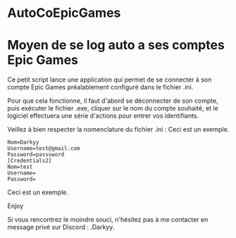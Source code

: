 # AutoCoEpicGames
# Moyen de se log auto a ses comptes Epic Games


Ce petit script lance une application qui permet de se connecter à son compte Epic Games préalablement configuré dans le fichier .ini. 

Pour que cela fonctionne, il faut d'abord se déconnecter de son compte, puis exécuter le fichier .exe, cliquer sur le nom du compte souhaité, et le logiciel effectuera une série d'actions pour entrer vos identifiants. 

Veillez à bien respecter la nomenclature du fichier .ini : 
Ceci est un exemple.

```[Credentials]
Nom=Darkyy
Username=test@gmail.com
Password=passsword
[Credentials2]
Nom=test
Username=
Password=
```
Ceci est un exemple.


Enjoy 

Si vous rencontrez le moindre souci, n'hésitez pas à me contacter en message privé sur Discord : .Darkyy.
